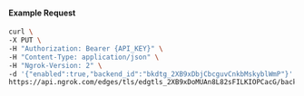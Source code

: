 <!-- Code generated for API Clients. DO NOT EDIT. -->

#### Example Request

```bash
curl \
-X PUT \
-H "Authorization: Bearer {API_KEY}" \
-H "Content-Type: application/json" \
-H "Ngrok-Version: 2" \
-d '{"enabled":true,"backend_id":"bkdtg_2XB9xDbjCbcguvCnkbMskyblWmP"}' \
https://api.ngrok.com/edges/tls/edgtls_2XB9xDoMUAn8L82sFILKIOPCacG/backend
```
